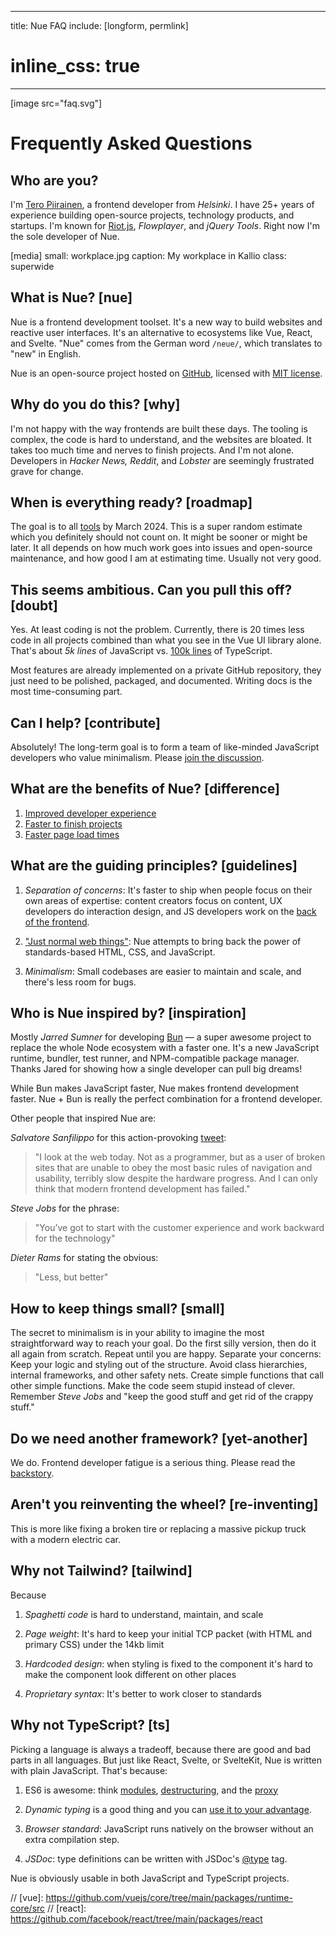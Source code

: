 
---
title: Nue FAQ
include: [longform, permlink]
# inline_css: true
---

[image src="faq.svg"]

# Frequently Asked Questions

## Who are you?
I'm [Tero Piirainen](//twitter.com/tipiirai), a frontend developer from *Helsinki*. I have 25+ years of experience building open-source projects, technology products, and startups. I'm known for [Riot.js](//riot.js.org/), *Flowplayer*, and *jQuery Tools*. Right now I'm the sole developer of  Nue.

[media]
  small: workplace.jpg
  caption: My workplace in Kallio
  class: superwide


## What is Nue? [nue]
Nue is a frontend development toolset. It's a new way to build websites and reactive user interfaces. It's an alternative to ecosystems like Vue, React, and Svelte. "Nue" comes from the German word `/neue/`, which translates to "new" in English.

Nue is an open-source project hosted on [GitHub][gh], licensed with [MIT license][mit].


## Why do you do this? [why]
I'm not happy with the way frontends are built these days. The tooling is complex, the code is hard to understand, and the websites are bloated. It takes too much time and nerves to finish projects. And I'm not alone. Developers in *Hacker News, Reddit*, and *Lobster* are seemingly frustrated grave for change.


## When is everything ready? [roadmap]
The goal is to all [tools](/tools/) by March 2024. This is a super random estimate which you definitely should not count on. It might be sooner or might be later. It all depends on how much work goes into issues and open-source maintenance, and how good I am at estimating time. Usually not very good.

## This seems ambitious. Can you pull this off? [doubt]
Yes. At least coding is not the problem. Currently, there is 20 times less code in all projects combined than what you see in the Vue UI library alone. That's about *5k lines* of JavaScript vs. [100k lines](https://github.com/vuejs/core) of TypeScript.

Most features are already implemented on a private GitHub repository, they just need to be polished, packaged, and documented. Writing docs is the most time-consuming part.


## Can I help? [contribute]
Absolutely! The long-term goal is to form a team of like-minded JavaScript developers who value minimalism. Please [join the discussion][discuss].



## What are the benefits of Nue? [difference]

1. [Improved developer experience](/why/#ux)
1. [Faster to finish projects](/why/#soc)
1. [Faster page load times](/why/#fast)


## What are the guiding principles? [guidelines]

1. *Separation of concerns*: It's faster to ship when people focus on their own areas of expertise: content creators focus on content, UX developers do interaction design, and JS developers work on the [back of the frontend][back].

2. ["Just normal web things"][normal]: Nue attempts to bring back the power of standards-based HTML, CSS, and JavaScript.

3. *Minimalism*: Small codebases are easier to maintain and scale, and there's less room for bugs.

[back]: https://bradfrost.com/blog/post/front-of-the-front-end-and-back-of-the-front-end-web-development/
[normal]: https://heather-buchel.com/blog/2023/07/just-normal-web-things/


## Who is Nue inspired by? [inspiration]
Mostly *Jarred Sumner* for developing [Bun](//bun.sh) — a super awesome project to replace the whole Node ecosystem with a faster one. It's a new JavaScript runtime, bundler, test runner, and NPM-compatible package manager. Thanks Jared for showing how a single developer can pull big dreams!

While Bun makes JavaScript faster, Nue makes frontend development faster. Nue + Bun is really the perfect combination for a frontend developer.

Other people that inspired Nue are:

*Salvatore Sanfilippo* for this action-provoking [tweet][antirez]:

> "I look at the web today. Not as a programmer, but as a user of broken sites that are unable to obey the most basic rules of navigation and usability, terribly slow despite the hardware progress. And I can only think that modern frontend development has failed."

*Steve Jobs* for the phrase:

> "You’ve got to start with the customer experience and work backward for the technology"

*Dieter Rams* for stating the obvious:

> "Less, but better"



## How to keep things small? [small]
The secret to minimalism is in your ability to imagine the most straightforward way to reach your goal. Do the first silly version, then do it all again from scratch. Repeat until you are happy. Separate your concerns: Keep your logic and styling out of the structure. Avoid class hierarchies, internal frameworks, and other safety nets. Create simple functions that call other simple functions. Make the code seem stupid instead of clever. Remember *Steve Jobs* and "keep the good stuff and get rid of the crappy stuff."



## Do we need another framework? [yet-another]
We do. Frontend developer fatigue is a serious thing. Please read the [backstory](/backstory/).

## Aren't you reinventing the wheel? [re-inventing]
This is more like fixing a broken tire or replacing a massive pickup truck with a modern electric car.


## Why not Tailwind? [tailwind]
Because

1. *Spaghetti code* is hard to understand, maintain, and scale

1. *Page weight*: It's hard to keep your initial TCP packet (with HTML and primary CSS) under the 14kb limit

1. *Hardcoded design*: when styling is fixed to the component it's hard to make the component look different on other places

1. *Proprietary syntax*: It's better to work closer to standards


## Why not TypeScript? [ts]
Picking a language is always a tradeoff, because there are good and bad parts in all languages. But just like React, Svelte, or SvelteKit, Nue is written with plain JavaScript. That's because:

1. ES6 is awesome: think [modules][modules], [destructuring][destroy], and the [proxy][proxy]

1. *Dynamic typing* is a good thing and you can [use it to your advantage][dynamic].

1. *Browser standard*: JavaScript runs natively on the browser without an extra compilation step.

1. *JSDoc*: type definitions can be written with JSDoc's [@type](//jsdoc.app/tags-type.html) tag.

Nue is obviously usable in both JavaScript and TypeScript projects.





[antirez]: https://twitter.com/antirez/status/1378272801522597888
[linkedin]: https://www.linkedin.com/in/tero-piirainen-370183248/
[gh]: https://github.com/nuejs
[discuss]: https://github.com/nuejs/nuejs/discussions/1
[mit]: https://opensource.org/license/mit/
[dynamic]: https://wiki.c2.com/?BenefitsOfDynamicTyping
[proxy]: https://developer.mozilla.org/en-US/docs/Web/JavaScript/Reference/Global_Objects/Proxy
[destroy]: https://developer.mozilla.org/en-US/docs/Web/JavaScript/Reference/Operators/Destructuring_assignment
[modules]: https://developer.mozilla.org/en-US/docs/Web/JavaScript/Guide/Modules

// [vue]: https://github.com/vuejs/core/tree/main/packages/runtime-core/src
// [react]: https://github.com/facebook/react/tree/main/packages/react